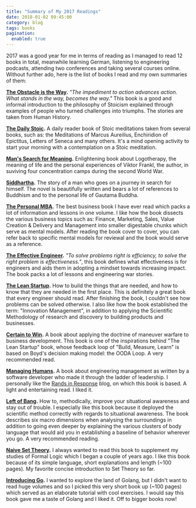 ```yaml
---
title: "Summary of My 2017 Readings"
date: 2018-01-02 09:45:00
category: blog
tags: books
pagination:
  enabled: true
---
```


2017 was a good year for me in terms of reading as I managed to read 12 books in total, meanwhile learning German, listening to engineering podcasts, attending two conferences and taking several courses online. Without further ado, here is the list of books I read and my own summaries of them:

__[The Obstacle is the Way](https://www.amazon.com/dp/1591846358).__ _"The impediment to action advances action. What stands in the way, becomes the way."_ This book is a good and informal introduction to the philosophy of Stoicism explained through examples of people who turned challenges into triumphs. The stories are taken from Human History.

__[The Daily Stoic](https://www.amazon.com/dp/B01MA32SO0).__ A daily reader book of Stoic meditations taken from several books, such as: the Meditations of Marcus Aureilius, Enchiridion of Epictitus, Letters of Seneca and many others. It's a mind opening activity to start your morning with a contemplation on a Stoic meditation.

__[Man's Search for Meaning](https://www.amazon.com/dp/080701429X).__ Enlightening book about Logotherapy, the meaning of life and the personal experiences of Viktor Frankl, the author, in suviving four concentration camps during the second World War.

__[Siddhartha](https://www.amazon.com/dp/0486406539).__ The story of a man who goes on a journey in search for himself. The novel is beautifully written and bears a lot of references to Buddhism and to the personal life of Gautama Buddha.

__[The Personal MBA](https://www.amazon.com/dp/B00D9T9VM2).__ The best business book I have ever read which packs a lot of information and lessons in one volume. I like how the book dissects the various business topics such as: Finance, Marketing, Sales, Value Creation & Delivery and Management into smaller digestable chunks which serve as mental models. After reading the book cover to cover, you can refer back to specific mental models for reviewal and the book would serve as a reference.

__[The Effective Engineer](https://www.amazon.com/dp/0996128107).__ _"To solve problems right is efficiency, to solve the right problem is effectiveness."_, this book defines what effectiveness is for engineers and aids them in adopting a mindset towards increasing impact. The book packs a lot of lessons and engineering war stories.

__[The Lean Startup](https://www.amazon.com/dp/0670921602).__ How to build the things that are needed, and how to know that they are needed in the first place. This is definitely a great book that every engineer should read. After finishing the book, I couldn't see how problems can be solved otherwise. I also like how the book established the term: "Innovation Management", in addition to applying the Scientific Methodology of research and discovery to building products and businesses.

__[Certain to Win](https://www.amazon.com/dp/1413453767).__ A book about applying the doctrine of maneuver warfare to business development. This book is one of the inspirations behind "The Lean Startup" book, whose feedback loop of "Build, Measure, Learn" is based on Boyd's decision making model: the OODA Loop. A very recommended read.

__[Managing Humans](https://www.amazon.com/dp/1484221575).__ A book about engineering management as written by a software developer who made it through the ladder of leadership. I personally like the [Rands in Response](http://randsinrepose.com) blog, on which this book is based. A light and entertaining read. I liked it.

__[Left of Bang](https://www.amazon.com/dp/1936891301).__ How to, methodically, improve your situational awareness and stay out of trouble. I especially like this book because it deployed the scientific method correctly with regards to situational awareness. The book describes six macro dimensions when analysing the surroundings in addition to going even deeper by explaining the various clusters of body language that would aid you in establishing a baseline of behavior wherever you go. A very recommended reading.

__[Naive Set Theory](https://www.amazon.com/dp/1614271313).__ I always wanted to read this book to supplement my studies of Formal Logic which I began a couple of years ago. I like this book because of its simple language, short explanations and length (~100 pages). My favorite concise introduction to Set Theory so far.

__[Introducing Go](https://www.amazon.com/dp/1491941952).__ I wanted to explore the land of Golang, but I didn't want to read huge volumes and so I picked this very short book up (~100 pages) which served as an elaborate tutorial with cool exercises. I would say this book gave me a taste of Golang and I liked it. Off to bigger books now!
